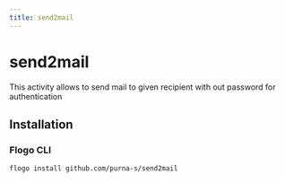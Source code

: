 ```yaml
---
title: send2mail
---
```


# send2mail
This activity allows to send mail to given recipient with out password for authentication

## Installation
### Flogo CLI
```bash
flogo install github.com/purna-s/send2mail
```

